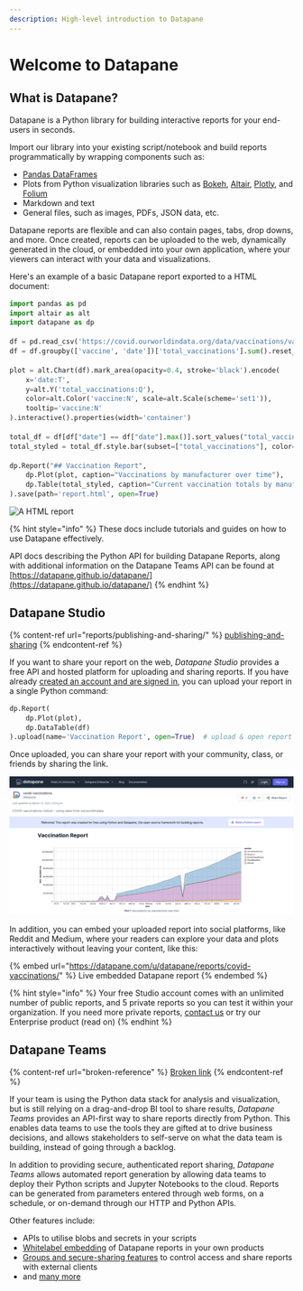 ```yaml
---
description: High-level introduction to Datapane
---
```


# Welcome to Datapane

## What is Datapane?

Datapane is a Python library for building interactive reports for your end-users in seconds.&#x20;

Import our library into your existing script/notebook and build reports programmatically by wrapping components such as:

* [Pandas DataFrames](https://pandas.pydata.org)
* Plots from Python visualization libraries such as [Bokeh](https://bokeh.org), [Altair](https://altair-viz.github.io), [Plotly](https://plotly.com/python/), and [Folium](https://python-visualization.github.io/folium/quickstart.html)
* Markdown and text
* General files, such as images, PDFs, JSON data, etc.

Datapane reports are flexible and can also contain pages, tabs, drop downs, and more. Once created, reports can be uploaded to the web, dynamically generated in the cloud, or embedded into your own application, where your viewers can interact with your data and visualizations.&#x20;

Here's an example of a basic Datapane report exported to a HTML document:&#x20;

```python
import pandas as pd
import altair as alt
import datapane as dp

df = pd.read_csv('https://covid.ourworldindata.org/data/vaccinations/vaccinations-by-manufacturer.csv', parse_dates=['date'])
df = df.groupby(['vaccine', 'date'])['total_vaccinations'].sum().reset_index()

plot = alt.Chart(df).mark_area(opacity=0.4, stroke='black').encode(
    x='date:T',
    y=alt.Y('total_vaccinations:Q'),
    color=alt.Color('vaccine:N', scale=alt.Scale(scheme='set1')),
    tooltip='vaccine:N'
).interactive().properties(width='container')

total_df = df[df["date"] == df["date"].max()].sort_values("total_vaccinations", ascending=False).reset_index(drop=True)
total_styled = total_df.style.bar(subset=["total_vaccinations"], color='#5fba7d', vmax=total_df["total_vaccinations"].sum())

dp.Report("## Vaccination Report",
    dp.Plot(plot, caption="Vaccinations by manufacturer over time"),
    dp.Table(total_styled, caption="Current vaccination totals by manufacturer")
).save(path='report.html', open=True)
```

![A HTML report](.gitbook/assets/oss\_screenshot.png)

{% hint style="info" %}
These docs include tutorials and guides on how to use Datapane effectively.&#x20;

API docs describing the Python API for building Datapane Reports, along with additional information on the Datapane Teams API can be found at [https://datapane.github.io/datapane/](https://datapane.github.io/datapane/)
{% endhint %}

## Datapane Studio

{% content-ref url="reports/publishing-and-sharing/" %}
[publishing-and-sharing](reports/publishing-and-sharing/)
{% endcontent-ref %}

If you want to share your report on the web, _Datapane Studio_ provides a free API and hosted platform for uploading and sharing reports. If you have already [created an account and are signed in](tut-getting-started.md#authentication), you can upload your report in a single Python command:

```python
dp.Report(
    dp.Plot(plot), 
    dp.DataTable(df)
).upload(name='Vaccination Report', open=True)  # upload & open report in the browser
```

Once uploaded, you can share your report with your community, class, or friends by sharing the link.

![A published report on Datapane - easy to share privately or publicly](.gitbook/assets/dp-screenshot.png)

In addition, you can embed your uploaded report into social platforms, like Reddit and Medium, where your readers can explore your data and plots interactively without leaving your content, like this:

{% embed url="https://datapane.com/u/datapane/reports/covid-vaccinations/" %}
Live embedded Datapane report
{% endembed %}

{% hint style="info" %}
Your free Studio account comes with an unlimited number of public reports, and 5 private reports so you can test it within your organization. If you need more private reports, [contact us](mailto:support@datapane.com) or try our Enterprise product (read on)
{% endhint %}

## Datapane Teams

{% content-ref url="broken-reference" %}
[Broken link](broken-reference)
{% endcontent-ref %}

If your team is using the Python data stack for analysis and visualization, but is still relying on a drag-and-drop BI tool to share results, _Datapane Teams_ provides an API-first way to share reports directly from Python. This enables data teams to use the tools they are gifted at to drive business decisions, and allows stakeholders to self-serve on what the data team is building, instead of going through a backlog.

In addition to providing secure, authenticated report sharing, _Datapane Teams_ allows automated report generation by allowing data teams to deploy their Python scripts and Jupyter Notebooks to the cloud. Reports can be generated from parameters entered through web forms, on a schedule, or on-demand through our HTTP and Python APIs.

Other features include:

* APIs to utilise blobs and secrets in your scripts
* [Whitelabel embedding](datapane-teams/styling.md) of Datapane reports in your own products
* [Groups and secure-sharing features](datapane-teams/authentication-and-sharing/) to control access and share reports with external clients
* and [many more](https://datapane.com/enterprise/)
